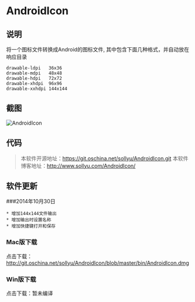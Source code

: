 # AndroidIcon

## 说明
将一个图标文件转换成Android的图标文件, 其中包含下面几种格式，并自动放在响应目录

	drawable-ldpi	36x36
	drawable-mdpi	48x48
	drawable-hdpi 	72x72
	drawable-xhdpi 	96x96
	drawable-xxhdpi	144x144

## 截图

![AndroidIcon](http://git.oschina.net/sollyu/AndroidIcon/raw/master/bin/screen.png)

## 代码

> 本软件开源地址：<https://git.oschina.net/sollyu/AndroidIcon.git>
> 本软件博客地址：<http://www.sollyu.com/AndroidIcon/>

## 软件更新

###2014年10月30日
	
	* 增加144x144文件输出
	* 增加输出时设置名称
	* 增加快捷键打开和保存

### Mac版下载
点击下载：<http://git.oschina.net/sollyu/AndroidIcon/blob/master/bin/AndroidIcon.dmg>

### Win版下载
点击下载：暂未编译